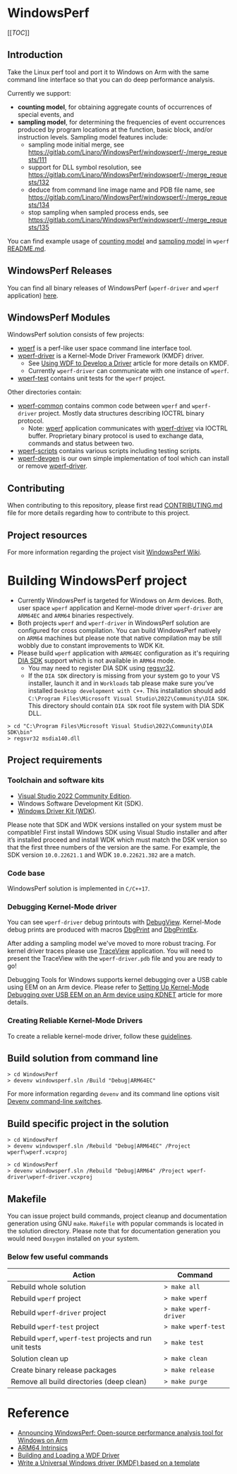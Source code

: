 # WindowsPerf

[[_TOC_]]

## Introduction

Take the Linux perf tool and port it to Windows on Arm with the same command line interface so that you can do deep performance analysis.

Currently we support:
* **counting model**, for obtaining aggregate counts of occurrences of special events, and
* **sampling model**, for determining the frequencies of event occurrences produced by program locations at the function, basic block, and/or instruction levels. Sampling model features include:
  * sampling mode initial merge, see  https://gitlab.com/Linaro/WindowsPerf/windowsperf/-/merge_requests/111
  * support for DLL symbol resolution, see  https://gitlab.com/Linaro/WindowsPerf/windowsperf/-/merge_requests/132
  * deduce from command line image name and PDB file name, see  https://gitlab.com/Linaro/WindowsPerf/windowsperf/-/merge_requests/134
  * stop sampling when sampled process ends, see  https://gitlab.com/Linaro/WindowsPerf/windowsperf/-/merge_requests/135

You can find example usage of [counting model](https://gitlab.com/Linaro/WindowsPerf/windowsperf/-/tree/main/wperf#counting-model) and [sampling model](https://gitlab.com/Linaro/WindowsPerf/windowsperf/-/tree/main/wperf#sampling-model) in `wperf` [README.md](https://gitlab.com/Linaro/WindowsPerf/windowsperf/-/blob/main/wperf/README.md).

## WindowsPerf Releases

You can find all binary releases of WindowsPerf (`wperf-driver` and `wperf` application) [here](https://gitlab.com/Linaro/WindowsPerf/windowsperf/-/releases).

## WindowsPerf Modules

WindowsPerf solution consists of few projects:

* [wperf](https://gitlab.com/Linaro/WindowsPerf/windowsperf/-/tree/main/wperf) is a perf-like user space command line interface tool.
* [wperf-driver](https://gitlab.com/Linaro/WindowsPerf/windowsperf/-/tree/main/wperf-driver) is a Kernel-Mode Driver Framework (KMDF) driver.
  * See [Using WDF to Develop a Driver](https://learn.microsoft.com/en-us/windows-hardware/drivers/wdf/using-the-framework-to-develop-a-driver) article for more details on KMDF.
  * Currently `wperf-driver` can communicate with one instance of `wperf`.
* [wperf-test](https://gitlab.com/Linaro/WindowsPerf/windowsperf/-/tree/main/wperf-test) contains unit tests for the `wperf` project.

Other directories contain:
* [wperf-common](https://gitlab.com/Linaro/WindowsPerf/windowsperf/-/tree/main/wperf-common) contains common code between `wperf` and `wperf-driver` project. Mostly data structures describing IOCTRL binary protocol.
  * Note: [wperf](https://gitlab.com/Linaro/WindowsPerf/windowsperf/-/tree/main/wperf) application communicates with [wperf-driver](https://gitlab.com/Linaro/WindowsPerf/windowsperf/-/tree/main/wperf-driver) via IOCTRL buffer. Proprietary binary protocol is used to exchange data, commands and status between two.
* [wperf-scripts](https://gitlab.com/Linaro/WindowsPerf/windowsperf/-/tree/main/wperf-scripts) contains various scripts including testing scripts.
* [wperf-devgen](https://gitlab.com/Linaro/WindowsPerf/windowsperf/-/tree/main/wperf-devgen) is our own simple implementation of tool which can install or remove [wperf-driver](https://gitlab.com/Linaro/WindowsPerf/windowsperf/-/tree/main/wperf-driver).

## Contributing

When contributing to this repository, please first read [CONTRIBUTING.md](https://gitlab.com/Linaro/WindowsPerf/windowsperf/-/blob/main/CONTRIBUTING.md) file for more details regarding how to contribute to this project.

## Project resources

For more information regarding the project visit [WindowsPerf Wiki](https://linaro.atlassian.net/wiki/spaces/WPERF/overview).

# Building WindowsPerf project

* Currently WindowsPerf is targeted for Windows on Arm devices. Both, user space `wperf` application and Kernel-mode driver `wperf-driver` are `ARM64EC` and `ARM64` binaries respectively.
* Both projects `wperf` and `wperf-driver` in WindowsPerf solution are configured for cross compilation. You can build WindowsPerf natively on `ARM64` machines but please note that native compilation may be still wobbly due to constant improvements to WDK Kit.
* Please build `wperf` application with `ARM64EC` configuration as it's requiring [DIA SDK](https://learn.microsoft.com/en-us/visualstudio/debugger/debug-interface-access/getting-started-debug-interface-access-sdk?view=vs-2022) support which is not available in `ARM64` mode.
  * You may need to register DIA SDK using [regsvr32](https://support.microsoft.com/en-us/topic/how-to-use-the-regsvr32-tool-and-troubleshoot-regsvr32-error-messages-a98d960a-7392-e6fe-d90a-3f4e0cb543e5).
  * If the `DIA SDK` directory is missing from your system go to your VS installer, launch it and in `Workloads` tab please make sure you’ve installed `Desktop development with C++`. This installation should add `C:\Program Files\Microsoft Visual Studio\2022\Community\DIA SDK`. This directory should contain `DIA SDK` root file system with DIA SDK DLL.

```
> cd "C:\Program Files\Microsoft Visual Studio\2022\Community\DIA SDK\bin"
> regsvr32 msdia140.dll
```

## Project requirements

### Toolchain and software kits

* [Visual Studio 2022 Community Edition](https://visualstudio.microsoft.com/vs/).
 * Windows Software Development Kit (SDK).
* [Windows Driver Kit (WDK)](https://learn.microsoft.com/en-us/windows-hardware/drivers/download-the-wdk).

Please note that SDK and WDK versions installed on your system must be compatible! First install Windows SDK using Visual Studio installer and after it’s installed proceed and install WDK which must match the DSK version so that the first three numbers of the version are the same. For example, the SDK version `10.0.22621.1` and WDK `10.0.22621.382` are a match.

### Code base

WindowsPerf solution is implemented in `C/C++17`.

### Debugging Kernel-Mode driver

You can see `wperf-driver` debug printouts with [DebugView](https://learn.microsoft.com/en-us/sysinternals/downloads/debugview). Kernel-Mode debug prints are produced with macros [DbgPrint](https://learn.microsoft.com/en-us/windows-hardware/drivers/ddi/wdm/nf-wdm-dbgprint) and [DbgPrintEx](https://learn.microsoft.com/en-us/windows-hardware/drivers/ddi/wdm/nf-wdm-dbgprintex).

After adding a sampling model we've moved to more robust tracing. For kernel driver traces please use [TraceView](https://learn.microsoft.com/en-us/windows-hardware/drivers/devtest/traceview) application. You will need to present the TraceView with the `wperf-driver.pdb` file and you are ready to go!

Debugging Tools for Windows supports kernel debugging over a USB cable using EEM on an Arm device. Please refer to [Setting Up Kernel-Mode Debugging over USB EEM on an Arm device using KDNET](https://learn.microsoft.com/en-us/windows-hardware/drivers/debugger/setting-up-kernel-mode-debugging-over-usb-eem-arm-kdnet) article for more details.

### Creating Reliable Kernel-Mode Drivers

To create a reliable kernel-mode driver, follow these [guidelines](https://learn.microsoft.com/en-us/windows-hardware/drivers/kernel/creating-reliable-kernel-mode-drivers).

## Build solution from command line

```
> cd WindowsPerf
> devenv windowsperf.sln /Build "Debug|ARM64EC"
```

For more information regarding `devenv` and its command line options visit [Devenv command-line switches](https://learn.microsoft.com/en-us/visualstudio/ide/reference/devenv-command-line-switches?view=vs-2022).


## Build specific project in the solution

```
> cd WindowsPerf
> devenv windowsperf.sln /Rebuild "Debug|ARM64EC" /Project wperf\wperf.vcxproj
```

```
> cd WindowsPerf
> devenv windowsperf.sln /Rebuild "Debug|ARM64" /Project wperf-driver\wperf-driver.vcxproj
```

## Makefile

You can issue project build commands, project cleanup and documentation generation using GNU `make`. `Makefile` with popular commands is located in the solution directory.
Please note that for documentation generation you would need `Doxygen` installed on your system.

### Below few useful commands

| Action | Command |
| ------ | ------- |
| Rebuild whole solution | `> make all` |
| Rebuild `wperf` project | `> make wperf` |
| Rebuild `wperf-driver` project | `> make wperf-driver`  |
| Rebuild `wperf-test` project | `> make wperf-test`  |
| Rebuild `wperf`, `wperf-test` projects and run unit tests  | `> make test`  |
| Solution clean up | `> make clean`  |
| Create binary release packages | `> make release`  |
| Remove all build directories (deep clean)  | `> make purge`  |

# Reference

* [Announcing WindowsPerf: Open-source performance analysis tool for Windows on Arm](https://community.arm.com/arm-community-blogs/b/infrastructure-solutions-blog/posts/announcing-windowsperf)
* [ARM64 Intrinsics](https://learn.microsoft.com/en-us/cpp/intrinsics/arm64-intrinsics?view=msvc-170)
* [Building and Loading a WDF Driver](https://learn.microsoft.com/en-us/windows-hardware/drivers/wdf/building-and-loading-a-kmdf-driver)
* [Write a Universal Windows driver (KMDF) based on a template](https://learn.microsoft.com/en-us/windows-hardware/drivers/gettingstarted/writing-a-kmdf-driver-based-on-a-template)
